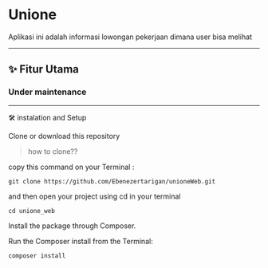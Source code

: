 # Unione

Aplikasi ini adalah informasi lowongan pekerjaan dimana user bisa melihat 

---

## ✨ Fitur Utama

### Under maintenance
---
🛠️ instalation and Setup

Clone or download this repository
> how to clone??

copy this command on your Terminal :

```
git clone https://github.com/Ebenezertarigan/unioneWeb.git
```
and then open your project using cd in your terminal
```
cd unione_web
```
Install the package through Composer.

Run the Composer install from the Terminal:
```
composer install
```


